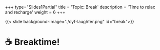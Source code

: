 +++
type="Slides1Partial"
title = 'Topic: Break'
description = 'Time to relax and recharge'
weight = 6
+++

{{< slide background-image="./cyf-laughter.png" id="break">}}

# ☕ Breaktime!
